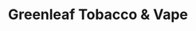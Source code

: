 ---
title: "Greenleaf Tobacco & Vape"
url: /west-des-moines/greenleaf-tobacco-and-vape/
shop: tobacco
---